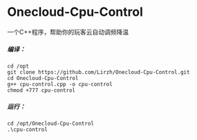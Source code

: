 # Onecloud-Cpu-Control
一个C++程序，帮助你的玩客云自动调频降温

##### 编译：

```
cd /opt
git clone https://github.com/Lirzh/Onecloud-Cpu-Control.git
cd Onecloud-Cpu-Control
g++ cpu-control.cpp -o cpu-control
chmod +777 cpu-control
```

##### 运行：

```
cd /opt/Onecloud-Cpu-Control
.\cpu-control
```

